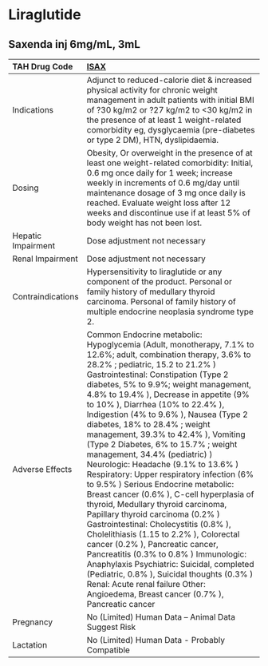# Liraglutide

## Saxenda inj 6mg/mL, 3mL

| TAH Drug Code      | [ISAX](https://www.tahsda.org.tw/drugs/hissearch.php?drug_code=ISAX)                                                                                                                                                                                                                                                                                                                                                                                                                                                                                                                                                                                                                                                                                                                                                                                                                                                                                                                                                                                                                                          |
|:-------------------|:--------------------------------------------------------------------------------------------------------------------------------------------------------------------------------------------------------------------------------------------------------------------------------------------------------------------------------------------------------------------------------------------------------------------------------------------------------------------------------------------------------------------------------------------------------------------------------------------------------------------------------------------------------------------------------------------------------------------------------------------------------------------------------------------------------------------------------------------------------------------------------------------------------------------------------------------------------------------------------------------------------------------------------------------------------------------------------------------------------------|
| Indications        | Adjunct to reduced-calorie diet & increased physical activity for chronic weight management in adult patients with initial BMI of ?30 kg/m2 or ?27 kg/m2 to <30 kg/m2 in the presence of at least 1 weight-related comorbidity eg, dysglycaemia (pre-diabetes or type 2 DM), HTN, dyslipidaemia.                                                                                                                                                                                                                                                                                                                                                                                                                                                                                                                                                                                                                                                                                                                                                                                                              |
| Dosing             | Obesity, Or overweight in the presence of at least one weight-related comorbidity: Initial, 0.6 mg once daily for 1 week; increase weekly in increments of 0.6 mg/day until maintenance dosage of 3 mg once daily is reached. Evaluate weight loss after 12 weeks and discontinue use if at least 5% of body weight has not been lost.                                                                                                                                                                                                                                                                                                                                                                                                                                                                                                                                                                                                                                                                                                                                                                        |
| Hepatic Impairment | Dose adjustment not necessary                                                                                                                                                                                                                                                                                                                                                                                                                                                                                                                                                                                                                                                                                                                                                                                                                                                                                                                                                                                                                                                                                 |
| Renal Impairment   | Dose adjustment not necessary                                                                                                                                                                                                                                                                                                                                                                                                                                                                                                                                                                                                                                                                                                                                                                                                                                                                                                                                                                                                                                                                                 |
| Contraindications  | Hypersensitivity to liraglutide or any component of the product. Personal or family history of medullary thyroid carcinoma. Personal of family history of multiple endocrine neoplasia syndrome type 2.                                                                                                                                                                                                                                                                                                                                                                                                                                                                                                                                                                                                                                                                                                                                                                                                                                                                                                       |
| Adverse Effects    | Common Endocrine metabolic: Hypoglycemia (Adult, monotherapy, 7.1% to 12.6%; adult, combination therapy, 3.6% to 28.2% ; pediatric, 15.2 to 21.2% ) Gastrointestinal: Constipation (Type 2 diabetes, 5% to 9.9%; weight management, 4.8% to 19.4% ), Decrease in appetite (9% to 10% ), Diarrhea (10% to 22.4% ), Indigestion (4% to 9.6% ), Nausea (Type 2 diabetes, 18% to 28.4% ; weight management, 39.3% to 42.4% ), Vomiting (Type 2 Diabetes, 6% to 15.7% ; weight management, 34.4% (pediatric) ) Neurologic: Headache (9.1% to 13.6% ) Respiratory: Upper respiratory infection (6% to 9.5% ) Serious Endocrine metabolic: Breast cancer (0.6% ), C-cell hyperplasia of thyroid, Medullary thyroid carcinoma, Papillary thyroid carcinoma (0.2% ) Gastrointestinal: Cholecystitis (0.8% ), Cholelithiasis (1.15 to 2.2% ), Colorectal cancer (0.2% ), Pancreatic cancer, Pancreatitis (0.3% to 0.8% ) Immunologic: Anaphylaxis Psychiatric: Suicidal, completed (Pediatric, 0.8% ), Suicidal thoughts (0.3% ) Renal: Acute renal failure Other: Angioedema, Breast cancer (0.7% ), Pancreatic cancer |
| Pregnancy          | No (Limited) Human Data – Animal Data Suggest Risk                                                                                                                                                                                                                                                                                                                                                                                                                                                                                                                                                                                                                                                                                                                                                                                                                                                                                                                                                                                                                                                            |
| Lactation          | No (Limited) Human Data - Probably Compatible                                                                                                                                                                                                                                                                                                                                                                                                                                                                                                                                                                                                                                                                                                                                                                                                                                                                                                                                                                                                                                                                 |

